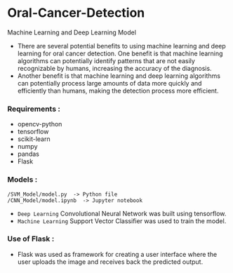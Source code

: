 # Oral-Cancer-Detection
Machine Learning and Deep Learning Model

- There are several potential benefits to using machine learning and deep learning for oral cancer detection. One benefit is that machine learning algorithms can potentially identify patterns that are not easily recognizable by humans, increasing the accuracy of the diagnosis. 
- Another benefit is that machine learning and deep learning algorithms can potentially process large amounts of data more quickly and efficiently than humans, making the detection process more efficient.

### Requirements :
- opencv-python
- tensorflow
- scikit-learn
- numpy
- pandas
- Flask

### Models :
    /SVM_Model/model.py  -> Python file
    /CNN_Model/model.ipynb  -> Jupyter notebook
- `Deep Learning` Convolutional Neural Network was built using tensorflow.
- `Machine Learning` Support Vector Classifier was used to train the model.

### Use of Flask :
- Flask was used as framework for creating a user interface where the user uploads the image and receives back the predicted output.
